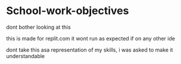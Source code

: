 # School-work-objectives
dont bother looking at this

this is made for replit.com it wont run as expected if on any other ide 

dont take this asa representation of my skills, i was asked to make it understandable
